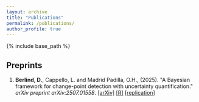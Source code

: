 ```yaml
---
layout: archive
title: "Publications"
permalink: /publications/
author_profile: true
---
```


<!--{% if site.author.googlescholar %}
  <div class="wordwrap">You can my publications at <a href="{{site.author.googlescholar}}">my Google Scholar profile</a>.</div>
{% endif %}-->

{% include base_path %}

## Preprints

1. **Berlind, D.**, Cappello, L. and Madrid Padilla, O.H., (2025). "A Bayesian framework for change-point detection with uncertainty quantification." *arXiv preprint arXiv:2507.01558*. [[arXiv]](https://arxiv.org/abs/2507.01558) [[R]](https://github.com/davis-berlind/mich) [[replication]](https://github.com/davis-berlind/BCMP25)

